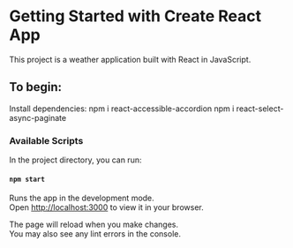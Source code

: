 # Getting Started with Create React App

This project is a weather application built with React in JavaScript.

## To begin: 
Install dependencies:
npm i react-accessible-accordion
npm i react-select-async-paginate

### Available Scripts

In the project directory, you can run:

#### `npm start`

Runs the app in the development mode.\
Open [http://localhost:3000](http://localhost:3000) to view it in your browser.

The page will reload when you make changes.\
You may also see any lint errors in the console.